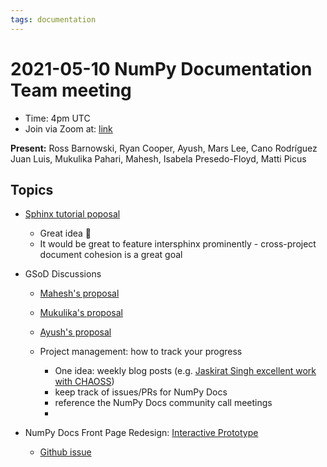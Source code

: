 ```yaml
---
tags: documentation
---
```


# 2021-05-10 NumPy Documentation Team meeting

- Time: 4pm UTC
- Join via Zoom at: [link](https://zoom.us/j/96219574921?pwd=VTRNeGwwOUlrYVNYSENpVVBRRjlkZz09)

**Present:** Ross Barnowski, Ryan Cooper, Ayush, Mars Lee, Cano Rodríguez Juan Luis, Mukulika Pahari, Mahesh, Isabela Presedo-Floyd, Matti Picus

## Topics

- [Sphinx tutorial poposal](https://github.com/sphinx-doc/sphinx/issues/9165)
  - Great idea :tada:
  - It would be great to feature intersphinx prominently - cross-project document cohesion is a great goal

- GSoD Discussions
  - [Mahesh's proposal](http://numpy-discussion.10968.n7.nabble.com/GSoD-2021-Statement-of-Interest-tt49204.html#a49232)
  - [Mukulika's proposal](http://numpy-discussion.10968.n7.nabble.com/GSoD-21-Statement-of-Interest-tt49212.html)
  - [Ayush's proposal](http://numpy-discussion.10968.n7.nabble.com/GSoD-21-Submitting-first-draft-of-the-Statement-of-Interest-tt49229.html#a49236)
  
  - Project management: how to track your progress
    * One idea: weekly blog posts (e.g. [Jaskirat Singh excellent work with CHAOSS](https://github.com/jaskiratsingh2000/Google-Season-of-Docs))
    * keep track of issues/PRs for NumPy Docs
    * reference the NumPy Docs community call meetings
    * 

- NumPy Docs Front Page Redesign: [Interactive Prototype](https://design.penpot.app/#/view/41890b30-934c-11eb-825c-a56ecc9e3fc1/e1ce3fc0-934c-11eb-bc52-e39ba1f3ae20?token=P8-a3msKJ73tEDHtfpC3Sg&index=0)
    - [Github issue](https://github.com/numpy/numpy/issues/18419#issuecomment-832232691)
